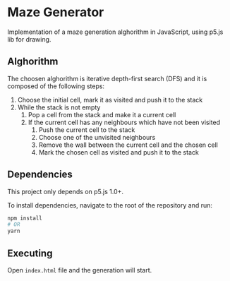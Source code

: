 # Maze Generator

Implementation of a maze generation alghorithm in JavaScript, using p5.js lib for drawing.

## Alghorithm

The choosen alghorithm is iterative depth-first search (DFS) and it is composed of the following steps:

1. Choose the initial cell, mark it as visited and push it to the stack
2. While the stack is not empty
   1. Pop a cell from the stack and make it a current cell
   2. If the current cell has any neighbours which have not been visited
      1. Push the current cell to the stack
      2. Choose one of the unvisited neighbours
      3. Remove the wall between the current cell and the chosen cell
      4. Mark the chosen cell as visited and push it to the stack

## Dependencies

This project only depends on p5.js 1.0+.

To install dependencies, navigate to the root of the repository and run:

```sh
npm install
# OR
yarn
```

## Executing

Open `index.html` file and the generation will start.
